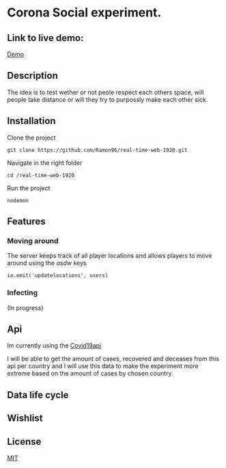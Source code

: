 # Corona Social experiment.

<!-- Add a link to your live demo in Github Pages 🌐-->
## Link to live demo:
[Demo](https://rule-the-world.herokuapp.com/social)

<!-- ☝️ replace this description with a description of your own work -->
## Description
The idea is to test wether or not peole respect each others space, will people take distance or will they try to purpossly make each other sick. 

<!-- Add a nice image here at the end of the week, showing off your shiny frontend 📸 -->

<!-- Maybe a table of contents here? 📚 -->

<!-- How about a section that describes how to install this project? 🤓 -->
## Installation
Clone the project

```git clone https://github.com/Ramon96/real-time-web-1920.git```

Navigate in the right folder

```cd /real-time-web-1920```


Run the project

```nodemon```

<!-- ...but how does one use this project? What are its features 🤔 -->
## Features
### Moving around
The server keeps track of all player locations and allows players to move around using the *asdw* keys

```io.emit('updatelocations', users)```

### Infecting
(In progress)

<!-- What external data source is featured in your project and what are its properties 🌠 -->
## Api
Im currently using the [Covid19api](https://covid19api.com/)

I will be able to get the amount of cases, recovered and deceases from this api per country and I will use this data to make the experiment more extreme based on the amount of cases by chosen country.

<!-- This would be a good place for your data life cycle ♻️-->
## Data life cycle

<!-- Maybe a checklist of done stuff and stuff still on your wishlist? ✅ -->
## Wishlist

<!-- How about a license here? 📜  -->
## License
[MIT](https://github.com/Ramon96/real-time-web-1920/blob/master/LICENSE)
